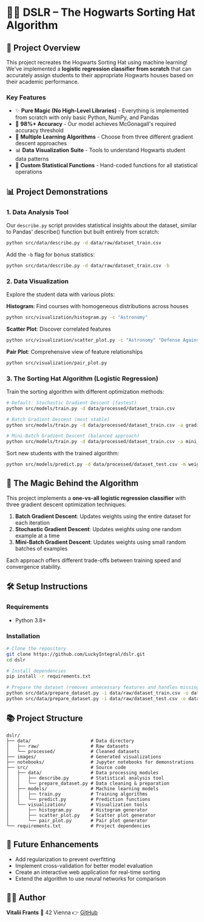 # 🧙‍♂️ DSLR – The Hogwarts Sorting Hat Algorithm

## 🌟 Project Overview

This project recreates the Hogwarts Sorting Hat using machine learning! We've implemented a **logistic regression classifier from scratch** that can accurately assign students to their appropriate Hogwarts houses based on their academic performance.

### Key Features

- ✨ **Pure Magic (No High-Level Libraries)** - Everything is implemented from scratch with only basic Python, NumPy, and Pandas
- 🎯 **98%+ Accuracy** - Our model achieves McGonagall's required accuracy threshold
- 🔄 **Multiple Learning Algorithms** - Choose from three different gradient descent approaches
- 📊 **Data Visualization Suite** - Tools to understand Hogwarts student data patterns
- 🧰 **Custom Statistical Functions** - Hand-coded functions for all statistical operations

## 📊 Project Demonstrations

### 1. Data Analysis Tool

Our `describe.py` script provides statistical insights about the dataset, similar to Pandas' describe() function but built entirely from scratch:

```bash
python src/data/describe.py -d data/raw/dataset_train.csv
```

Add the `-b` flag for bonus statistics:

```bash
python src/data/describe.py -d data/raw/dataset_train.csv -b
```

### 2. Data Visualization

Explore the student data with various plots:

**Histogram**: Find courses with homogeneous distributions across houses
```bash
python src/visualization/histogram.py -c "Astronomy"
```

**Scatter Plot**: Discover correlated features
```bash
python src/visualization/scatter_plot.py -c "Astronomy" "Defense Against the Dark Arts"
```

**Pair Plot**: Comprehensive view of feature relationships
```bash
python src/visualization/pair_plot.py
```

### 3. The Sorting Hat Algorithm (Logistic Regression)

Train the sorting algorithm with different optimization methods:

```bash
# Default: Stochastic Gradient Descent (fastest)
python src/models/train.py -d data/processed/dataset_train.csv

# Batch Gradient Descent (most stable)
python src/models/train.py -d data/processed/dataset_train.csv -a gradient_descent

# Mini-Batch Gradient Descent (balanced approach)
python src/models/train.py -d data/processed/dataset_train.csv -a mini_batch_gradient_descent
```

Sort new students with the trained algorithm:

```bash
python src/models/predict.py -d data/processed/dataset_test.csv -m weights.pkl
```

## 🧠 The Magic Behind the Algorithm

This project implements a **one-vs-all logistic regression classifier** with three gradient descent optimization techniques:

1. **Batch Gradient Descent**: Updates weights using the entire dataset for each iteration
2. **Stochastic Gradient Descent**: Updates weights using one random example at a time
3. **Mini-Batch Gradient Descent**: Updates weights using small random batches of examples

Each approach offers different trade-offs between training speed and convergence stability.

## 🛠️ Setup Instructions

### Requirements

- Python 3.8+

### Installation

```bash
# Clone the repository
git clone https://github.com/LuckyIntegral/dslr.git
cd dslr

# Install dependencies
pip install -r requirements.txt

# Prepare the dataset (removes unnecessary features and handles missing values)
python src/data/prepare_dataset.py -i data/raw/dataset_train.csv -o data/processed/dataset_train.csv
python src/data/prepare_dataset.py -i data/raw/dataset_test.csv -o data/processed/dataset_test.csv
```

## 📚 Project Structure

```
dslr/
├── data/                      # Data directory
│   ├── raw/                   # Raw datasets
│   └── processed/             # Cleaned datasets
├── images/                    # Generated visualizations
├── notebooks/                 # Jupyter notebooks for demonstrations
├── src/                       # Source code
│   ├── data/                  # Data processing modules
│   │   ├── describe.py        # Statistical analysis tool
│   │   └── prepare_dataset.py # Data cleaning & preparation
│   ├── models/                # Machine learning models
│   │   ├── train.py           # Training algorithms
│   │   └── predict.py         # Prediction functions
│   └── visualization/         # Visualization tools
│       ├── histogram.py       # Histogram generator
│       ├── scatter_plot.py    # Scatter plot generator
│       └── pair_plot.py       # Pair plot generator
└── requirements.txt           # Project dependencies
```

## 🔮 Future Enhancements

- Add regularization to prevent overfitting
- Implement cross-validation for better model evaluation
- Create an interactive web application for real-time sorting
- Extend the algorithm to use neural networks for comparison

## 🧙‍♂️ Author

**Vitalii Frants**
📍 42 Vienna
👉 [GitHub](https://github.com/LuckyIntegral)
